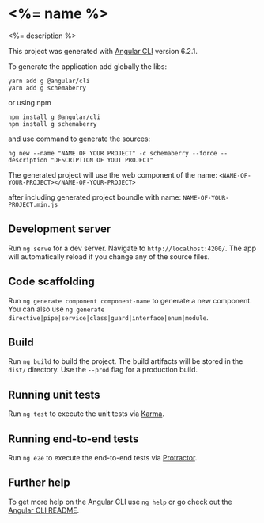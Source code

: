 # <%= name %>

<%= description %>

This project was generated with [Angular CLI](https://github.com/angular/angular-cli) version 6.2.1.

To generate the application add globally the libs:

```
yarn add g @angular/cli
yarn add g schemaberry
```

or using npm

```
npm install g @angular/cli
npm install g schemaberry
```

and use command to generate the sources:

```
ng new --name "NAME OF YOUR PROJECT" -c schemaberry --force --description "DESCRIPTION OF YOUT PROJECT"
```

The generated project will use the web component of the name: `<NAME-OF-YOUR-PROJECT></NAME-OF-YOUR-PROJECT>`

after including generated project boundle with name: `NAME-OF-YOUR-PROJECT.min.js`


## Development server

Run `ng serve` for a dev server. Navigate to `http://localhost:4200/`. The app will automatically reload if you change any of the source files.

## Code scaffolding

Run `ng generate component component-name` to generate a new component. You can also use `ng generate directive|pipe|service|class|guard|interface|enum|module`.

## Build

Run `ng build` to build the project. The build artifacts will be stored in the `dist/` directory. Use the `--prod` flag for a production build.

## Running unit tests

Run `ng test` to execute the unit tests via [Karma](https://karma-runner.github.io).

## Running end-to-end tests

Run `ng e2e` to execute the end-to-end tests via [Protractor](http://www.protractortest.org/).

## Further help

To get more help on the Angular CLI use `ng help` or go check out the [Angular CLI README](https://github.com/angular/angular-cli/blob/master/README.md).
